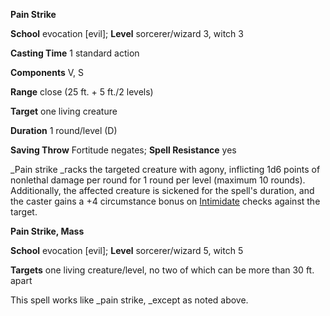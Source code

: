 **Pain Strike**

**School** evocation [evil]; **Level** sorcerer/wizard 3, witch 3

**Casting Time** 1 standard action

**Components** V, S

**Range** close (25 ft. + 5 ft./2 levels)

**Target** one living creature

**Duration** 1 round/level (D)

**Saving Throw** Fortitude negates; **Spell Resistance** yes

_Pain strike _racks the targeted creature with agony, inflicting 1d6 points of nonlethal damage per round for 1 round per level (maximum 10 rounds). Additionally, the affected creature is sickened for the spell's duration, and the caster gains a +4 circumstance bonus on [Intimidate](../../skills/intimidate.html#_intimidate) checks against the target.

**Pain Strike, Mass**

**School** evocation [evil]; **Level** sorcerer/wizard 5, witch 5

**Targets** one living creature/level, no two of which can be more than 30 ft. apart

This spell works like _pain strike, _except as noted above.

